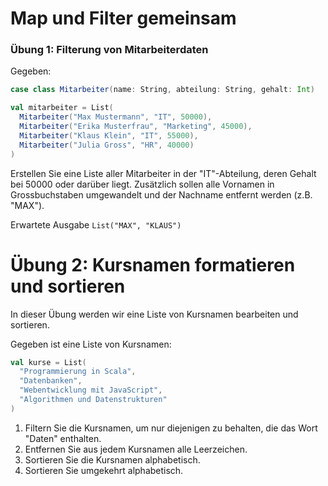 # Map und Filter gemeinsam

### Übung 1: Filterung von Mitarbeiterdaten
Gegeben:
```scala
case class Mitarbeiter(name: String, abteilung: String, gehalt: Int)

val mitarbeiter = List(
  Mitarbeiter("Max Mustermann", "IT", 50000),
  Mitarbeiter("Erika Musterfrau", "Marketing", 45000),
  Mitarbeiter("Klaus Klein", "IT", 55000),
  Mitarbeiter("Julia Gross", "HR", 40000)
)
```

Erstellen Sie eine Liste aller Mitarbeiter in der "IT"-Abteilung, deren Gehalt bei 50000 oder darüber liegt. Zusätzlich sollen alle Vornamen in Grossbuchstaben umgewandelt und der Nachname entfernt werden (z.B. "MAX").

Erwartete Ausgabe
`List("MAX", "KLAUS")`

# Übung 2: Kursnamen formatieren und sortieren
In dieser Übung werden wir eine Liste von Kursnamen bearbeiten und sortieren.

Gegeben ist eine Liste von Kursnamen:

```scala
val kurse = List(
  "Programmierung in Scala",
  "Datenbanken",
  "Webentwicklung mit JavaScript",
  "Algorithmen und Datenstrukturen"
)
```
1. Filtern Sie die Kursnamen, um nur diejenigen zu behalten, die das Wort "Daten" enthalten.
2. Entfernen Sie aus jedem Kursnamen alle Leerzeichen.
3. Sortieren Sie die Kursnamen alphabetisch.
4. Sortieren Sie umgekehrt alphabetisch.